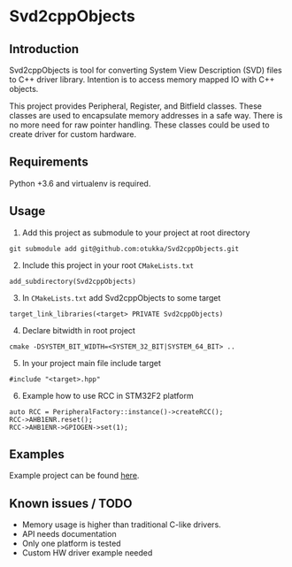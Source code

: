 # Svd2cppObjects

## Introduction

Svd2cppObjects is tool for converting System View Description (SVD) files to C++ driver library. Intention is to access memory mapped IO with C++ objects. 

This project provides Peripheral, Register, and Bitfield classes. These classes are used to encapsulate memory addresses in a safe way. There is no more need for raw pointer handling. These classes could be used to create driver for custom hardware. 
 

## Requirements
Python +3.6 and virtualenv is required.

## Usage

1. Add this project as submodule to your project at root directory

```
git submodule add git@github.com:otukka/Svd2cppObjects.git
```

2. Include this project in your root `CMakeLists.txt`

```
add_subdirectory(Svd2cppObjects)
```

3. In `CMakeLists.txt` add Svd2cppObjects to some target

```
target_link_libraries(<target> PRIVATE Svd2cppObjects)
```

4. Declare bitwidth in root project

```
cmake -DSYSTEM_BIT_WIDTH=<SYSTEM_32_BIT|SYSTEM_64_BIT> ..
```

5. In your project main file include target

```
#include "<target>.hpp"
```

6. Example how to use RCC in STM32F2 platform

```
auto RCC = PeripheralFactory::instance()->createRCC();
RCC->AHB1ENR.reset();
RCC->AHB1ENR->GPIOGEN->set(1);
```
## Examples

Example project can be found [here](https://github.com/otukka/Svd2cppObjects-example).


## Known issues / TODO

* Memory usage is higher than traditional C-like drivers.
* API needs documentation
* Only one platform is tested
* Custom HW driver example needed
